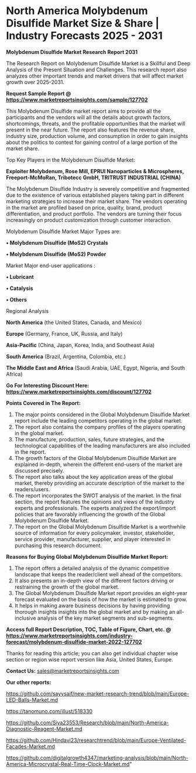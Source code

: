 # North America Molybdenum Disulfide Market Size & Share | Industry Forecasts 2025 - 2031

<strong>Molybdenum Disulfide Market Research Report 2031</strong>

The Research Report on Molybdenum Disulfide Market is a Skillful and Deep Analysis of the Present Situation and Challenges. This research report also analyzes other important trends and market drivers that will affect market growth over 2025-2031.

<strong>Request Sample Report @ <a href=https://www.marketreportsinsights.com/sample/127702>https://www.marketreportsinsights.com/sample/127702</a></strong>

This Molybdenum Disulfide market report aims to provide all the participants and the vendors will all the details about growth factors, shortcomings, threats, and the profitable opportunities that the market will present in the near future. The report also features the revenue share, industry size, production volume, and consumption in order to gain insights about the politics to contest for gaining control of a large portion of the market share.

Top Key Players in the Molybdenum Disulfide Market:

<strong>Exploiter Molybdenum, Rose Mill, EPRUI Nanoparticles & Microspheres, Freeport-McMoRan, Tribotecc GmbH, TRITRUST INDUSTRIAL (CHINA)</strong>

The Molybdenum Disulfide Industry is severely competitive and fragmented due to the existence of various established players taking part in different marketing strategies to increase their market share. The vendors operating in the market are profiled based on price, quality, brand, product differentiation, and product portfolio. The vendors are turning their focus increasingly on product customization through customer interaction.

Molybdenum Disulfide Market Major Types are:

<strong>• Molybdenum Disulfide (MoS2) Crystals

• Molybdenum Disulfide (MoS2) Powder</strong>

Market Major end-user applications :

<strong>• Lubricant

• Catalysis

• Others</strong>

Regional Analysis

</u><strong><b>North America</b></strong> (the United States, Canada, and Mexico)

<strong><b>Europe </b></strong>(Germany, France, UK, Russia, and Italy)

<strong><b>Asia-Pacific</b></strong> (China, Japan, Korea, India, and Southeast Asia)

<strong><b>South America</b></strong> (Brazil, Argentina, Colombia, etc.)

<strong><b>The Middle East and Africa</b></strong> (Saudi Arabia, UAE, Egypt, Nigeria, and South Africa)

<strong>Go For Interesting Discount Here: <a href=https://www.marketreportsinsights.com/discount/127702>https://www.marketreportsinsights.com/discount/127702</a></strong>

<strong>Points Covered in The Report:</strong>
<ol>
  <li>The major points considered in the Global Molybdenum Disulfide Market report include the leading competitors operating in the global market.</li>
  <li>The report also contains the company profiles of the players operating in the global market.</li>
  <li>The manufacture, production, sales, future strategies, and the technological capabilities of the leading manufacturers are also included in the report.</li>
  <li>The growth factors of the Global Molybdenum Disulfide Market are explained in-depth, wherein the different end-users of the market are discussed precisely.</li>
  <li>The report also talks about the key application areas of the global market, thereby providing an accurate description of the market to the readers/users.</li>
  <li>The report incorporates the SWOT analysis of the market. In the final section, the report features the opinions and views of the industry experts and professionals. The experts analyzed the export/import policies that are favorably influencing the growth of the Global Molybdenum Disulfide Market.</li>
  <li>The report on the Global Molybdenum Disulfide Market is a worthwhile source of information for every policymaker, investor, stakeholder, service provider, manufacturer, supplier, and player interested in purchasing this research document.</li>
</ol>
<strong>Reasons for Buying Global Molybdenum Disulfide Market Report:</strong>

<ol>
  <li>The report offers a detailed analysis of the dynamic competitive landscape that keeps the reader/client well ahead of the competitors.</li>
  <li>It also presents an in-depth view of the different factors driving or restraining the growth of the global market.</li>
  <li>The Global Molybdenum Disulfide Market report provides an eight-year forecast evaluated on the basis of how the market is estimated to grow.</li>
  <li>It helps in making aware business decisions by having providing thorough insights insights into the global market and by making an all-inclusive analysis of the key market segments and sub-segments.</li>
</ol>
<strong>Access full Report Description, TOC, Table of Figure, Chart, etc. @ <a href=https://www.marketreportsinsights.com/industry-forecast/molybdenum-disulfide-market-2022-127702>https://www.marketreportsinsights.com/industry-forecast/molybdenum-disulfide-market-2022-127702</a></strong>


Thanks for reading this article; you can also get individual chapter wise section or region wise report version like Asia, United States, Europe.

<strong>Contact Us:</strong>
sales@marketreportsinsights.com

<strong>Our other reports:</strong>

<a href=https://github.com/sayysaif/new-market-research-trend/blob/main/Europe-LED-Balls-Market.md>https://github.com/sayysaif/new-market-research-trend/blob/main/Europe-LED-Balls-Market.md</a>

<a href=https://tanomuno.com/illust/518330>https://tanomuno.com/illust/518330</a>

<a href=https://github.com/Siya23553/Research/blob/main/North-America-Diagnostic-Reagent-Market.md>https://github.com/Siya23553/Research/blob/main/North-America-Diagnostic-Reagent-Market.md</a>

<a href=https://github.com/Hindavi23/researchtrend/blob/main/Europe-Ventilated-Facades-Market.md>https://github.com/Hindavi23/researchtrend/blob/main/Europe-Ventilated-Facades-Market.md</a>

<a href=https://github.com/digitalgrowth4347/marketing-analysis/blob/main/North-America-Microcrystal-Real-Time-Clock-Market.md>https://github.com/digitalgrowth4347/marketing-analysis/blob/main/North-America-Microcrystal-Real-Time-Clock-Market.md</a>"
